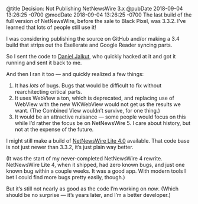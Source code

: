 @title Decision: Not Publishing NetNewsWire 3.x
@pubDate 2018-09-04 13:26:25 -0700
@modDate 2018-09-04 13:26:25 -0700
The last build of the full version of NetNewsWire, before the sale to Black Pixel, was 3.3.2. I’ve learned that lots of people still use it!

I was considering publishing the source on GitHub and/or making a 3.4 build that strips out the Esellerate and Google Reader syncing parts.

So I sent the code to [Daniel Jalkut](https://indiestack.com/), who quickly hacked at it and got it running and sent it back to me.

And then I ran it too — and quickly realized a few things:

1. It has _lots_ of bugs. Bugs that would be difficult to fix without rearchitecting critical parts.
2. It uses WebView a ton, which is deprecated, and replacing use of WebView with the new WKWebView would not get us the results we want. (The Combined View wouldn’t survive, for one thing.)
3. It would be an attractive nuisance — some people would focus on this while I’d rather the focus be on NetNewsWire 5. I care about history, but not at the expense of the future.

I might still make a build of [NetNewsWire Lite 4.0](https://github.com/brentsimmons/NetNewsWireLite4) available. That code base is not just newer than 3.3.2, it’s just plain way better.

(It was the start of my never-completed NetNewsWire 4 rewrite. NetNewsWire Lite 4, when it shipped, had zero known bugs, and just one known bug within a couple weeks. It was a good app. With modern tools I bet I could find more bugs pretty easily, though.)

But it’s still not nearly as good as the code I’m working on *now*. (Which should be no surprise — it’s years later, and I’m a better developer.)
